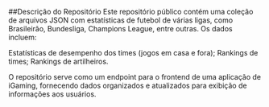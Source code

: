 ##Descrição do Repositório
Este repositório público  contém uma coleção de arquivos JSON com estatísticas de futebol de várias ligas, como Brasileirão, Bundesliga, Champions League, entre outras. Os dados incluem:

Estatísticas de desempenho dos times (jogos em casa e fora);
Rankings de times;
Rankings de artilheiros.

O repositório serve como um endpoint para o frontend de uma aplicação de iGaming, fornecendo dados organizados e atualizados para exibição de informações aos usuários.
